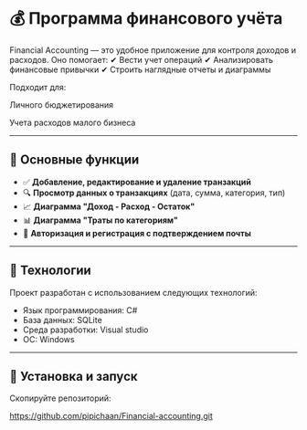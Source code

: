 # 💰 Программа финансового учёта

Financial Accounting — это удобное приложение для контроля доходов и расходов. Оно помогает:
✔ Вести учет операций
✔ Анализировать финансовые привычки
✔ Строить наглядные отчеты и диаграммы

Подходит для:

Личного бюджетирования

Учета расходов малого бизнеса

---

## 📌 Основные функции

- ✅ **Добавление, редактирование и удаление транзакций**
- 🔍 **Просмотр данных о транзакциях** (дата, сумма, категория, тип)
- 📈 **Диаграмма "Доход - Расход - Остаток"**
- 📊 **Диаграмма "Траты по категориям"**
- 👤 **Авторизация и регистрация с подтверждением почты**

---

## 🧩 Технологии

Проект разработан с использованием следующих технологий:
- Язык программирования: C#
- База данных: SQLite 
- Среда разработки: Visual studio
- ОС: Windows

---

## 🚀 Установка и запуск

Скопируйте репозиторий: 

https://github.com/pipichaan/Financial-accounting.git


